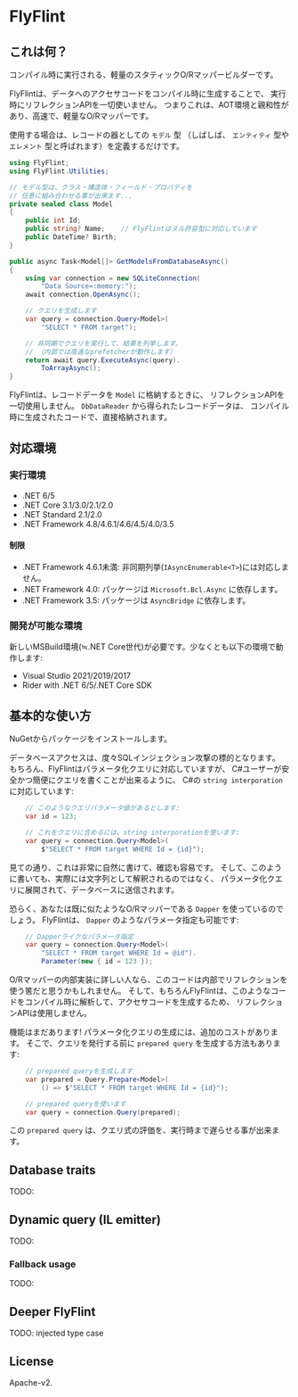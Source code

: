# FlyFlint

## これは何？

コンパイル時に実行される、軽量のスタティックO/Rマッパービルダーです。

FlyFlintは、データへのアクセサコードをコンパイル時に生成することで、
実行時にリフレクションAPIを一切使いません。
つまりこれは、AOT環境と親和性があり、高速で、軽量なO/Rマッパーです。

使用する場合は、レコードの器としての `モデル` 型
（しばしば、 `エンティティ` 型や `エレメント` 型と呼ばれます）を定義するだけです。

```csharp
using FlyFlint;
using FlyFlint.Utilities;

// モデル型は、クラス・構造体・フィールド・プロパティを
// 任意に組み合わせる事が出来ます...
private sealed class Model
{
    public int Id;
    public string? Name;    // FlyFlintはヌル許容型に対応しています
    public DateTime? Birth;
}

public async Task<Model[]> GetModelsFromDatabaseAsync()
{
    using var connection = new SQLiteConnection(
        "Data Source=:memory:");
    await connection.OpenAsync();

    // クエリを生成します
    var query = connection.Query<Model>(
        "SELECT * FROM target");

    // 非同期でクエリを実行して、結果を列挙します。
    // （内部では高速なprefetcherが動作します）
    return await query.ExecuteAsync(query).
        ToArrayAsync();
}
```

FlyFlintは、レコードデータを `Model` に格納するときに、
リフレクションAPIを一切使用しません。
`DbDataReader` から得られたレコードデータは、
コンパイル時に生成されたコードで、直接格納されます。

## 対応環境

### 実行環境

* .NET 6/5
* .NET Core 3.1/3.0/2.1/2.0
* .NET Standard 2.1/2.0
* .NET Framework 4.8/4.6.1/4.6/4.5/4.0/3.5

#### 制限

* .NET Framework 4.6.1未満: 非同期列挙(`IAsyncEnumerable<T>`)には対応しません。
* .NET Framework 4.0: パッケージは `Microsoft.Bcl.Async` に依存します。
* .NET Framework 3.5: パッケージは `AsyncBridge` に依存します。

### 開発が可能な環境

新しいMSBuild環境(≒.NET Core世代)が必要です。少なくとも以下の環境で動作します:

* Visual Studio 2021/2019/2017
* Rider with .NET 6/5/.NET Core SDK

## 基本的な使い方

NuGetからパッケージをインストールします。

データベースアクセスは、度々SQLインジェクション攻撃の標的となります。
もちろん、FlyFlintはパラメータ化クエリに対応していますが、
C#ユーザーが安全かつ簡便にクエリを書くことが出来るように、
C#の `string interporation` に対応しています:

```csharp
    // このようなクエリパラメータ値があるとします:
    var id = 123;

    // これをクエリに含めるには、string interporationを使います:
    var query = connection.Query<Model>(
        $"SELECT * FROM target WHERE Id = {id}");
```

見ての通り、これは非常に自然に書けて、確認も容易です。
そして、このように書いても、実際には文字列として解釈されるのではなく、
パラメータ化クエリに展開されて、データベースに送信されます。

恐らく、あなたは既に似たようなO/Rマッパーである `Dapper` を使っているのでしょう。
FlyFlintは、 `Dapper` のようなパラメータ指定も可能です:

```csharp
    // Dapperライクなパラメータ指定
    var query = connection.Query<Model>(
        "SELECT * FROM target WHERE Id = @id").
        Parameter(new { id = 123 });
```

O/Rマッパーの内部実装に詳しい人なら、このコードは内部でリフレクションを使う筈だと思うかもしれません。
そして、もちろんFlyFlintは、このようなコードをコンパイル時に解析して、アクセサコードを生成するため、
リフレクションAPIは使用しません。

機能はまだあります! パラメータ化クエリの生成には、追加のコストがあります。
そこで、クエリを発行する前に `prepared query` を生成する方法もあります:

```csharp
    // prepared queryを生成します
    var prepared = Query.Prepare<Model>(
        () => $"SELECT * FROM target WHERE Id = {id}");

    // prepared queryを使います
    var query = connection.Query(prepared);
```

この `prepared query` は、クエリ式の評価を、実行時まで遅らせる事が出来ます。

## Database traits

TODO:

## Dynamic query (IL emitter)

TODO:

### Fallback usage

TODO:

## Deeper FlyFlint

TODO: injected type case

## License

Apache-v2.

